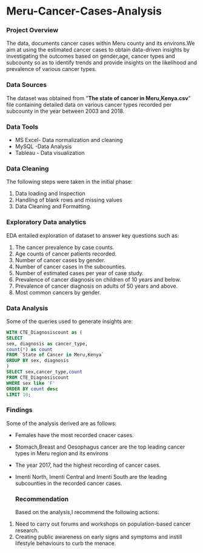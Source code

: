 # Meru-Cancer-Cases-Analysis

### Project Overview 

The data, documents cancer cases within Meru county and its environs.We aim at using the estimated cancer cases to obtain data-driven insights by investigating the outcomes based on gender,age, cancer types and subcounty so as to identify trends and provide insights on the likelihood and prevalence of various cancer types.

### Data Sources

The dataset was obtained from "**The state of cancer in Meru,Kenya.csv**" file containing detailed data on various cancer types recorded per subcounty in the year between 2003 and 2018.

### Data Tools

- MS Excel- Data normalization and cleaning
- MySQL -Data Analysis
- Tableau - Data visualization

 ### Data Cleaning

The following steps were taken in the initial phase:
1. Data loading and Inspection
2. Handling of blank rows and  missing values
3. Data Cleaning and Formatting.

### Exploratory Data analytics
EDA entailed exploration of dataset to answer key questions such as:

  1. The cancer prevalence by case  counts.
  2. Age counts of cancer patients recorded.
  3. Number of cancer cases by gender.
  4. Number of cancer cases in the subcounties.
  5. Number of estimated cases per year of case study.
  6. Prevalence of cancer diagnosis on children of 10 years and below.
  7. Prevalence of cancer diagnosis on adults of 50 years and above.
  8. Most common cancers by gender.

### Data Analysis 

Some of the queries used to generate insights are:

```sql
WITH CTE_Diagnosiscount as (
SELECT
sex, diagnosis as cancer_type,
count(*) as count
FROM `State of Cancer in Meru,Kenya`
GROUP BY sex, diagnosis
)
SELECT sex,cancer_type,count
FROM CTE_Diagnosiscount
WHERE sex like 'F'
ORDER BY count desc
LIMIT 10;
```

### Findings 

Some of the analysis derived are as follows:
- Females have the most recorded cnacer cases.
- Stomach,Breast and Oesophagus cancer are the top leading cancer types in Meru region and its environs
- The year 2017, had the highest recording of cancer cases.
- Imenti North, Imenti Central and Imenti South are the leading subcounties in the recorded cancer cases.

  ### Recommendation
  
  Based on the analysis,I recommend the following actions:
  
1. Need to carry out forums and workshops on population-based cancer research.
2. Creating public awareness on early signs and symptoms and instill lifestyle behaviours to curb the menace.

   
  
